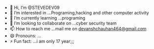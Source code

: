 - 👋 Hi, I’m @STEVEDEV09
- 👀 I’m interested in ...Programing,hacking and other computer activity
- 🌱 I’m currently learning ...programing 
- 💞️ I’m looking to collaborate on ...cyber security team 
- 📫 How to reach me ...mail me on devanshchauhan464@gmail.com
- 😄 Pronouns: ...
- ⚡ Fun fact: ...i am only 17 year;;;

<!---
STEVEDEV09/STEVEDEV09 is a ✨ special ✨ repository because its `README.md` (this file) appears on your GitHub profile.
You can click the Preview link to take a look at your changes.
--->
